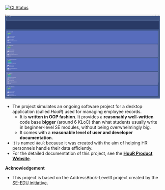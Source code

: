 [![CI Status](https://github.com/AY2324S1-CS2103T-W12-1/tp/workflows/Java%20CI/badge.svg)](https://github.com/AY2324S1-CS2103T-W12-1/tp/actions)

![Ui](docs/images/ug-pics/Ui.png)

* The project simulates an ongoing software project for a desktop application (called _HouR_) used for managing employee records.
  * It is **written in OOP fashion**. It provides a **reasonably well-written** code base **bigger** (around 6 KLoC) than what students usually write in beginner-level SE modules, without being overwhelmingly big.
  * It comes with a **reasonable level of user and developer documentation**.
* It is named `HouR` because it was created with the aim of helping HR personnels handle their data efficiently.
* For the detailed documentation of this project, see the **[HouR Product Website](https://ay2324s1-cs2103t-w12-1.github.io/tp/)**.

**Acknowledgement**
* This project is based on the AddressBook-Level3 project created by the [SE-EDU initiative](https://se-education.org).
